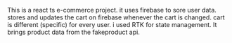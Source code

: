 This is a react ts e-commerce project.
it uses firebase to sore user data.
stores and updates the cart on firebase whenever the cart is changed.
cart is different (specific) for every user.
i used RTK for state management.
It brings product data from the fakeproduct api.
